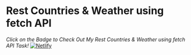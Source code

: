 
# Rest Countries & Weather using fetch API
                                            
*Click on the Badge to Check Out My Rest Countries & Weather using fetch API Task!* [![Netlify](https://img.shields.io/badge/netlify-%23000000.svg?style=for-the-badge&logo=netlify&logoColor=#00C7B7)](https://rest-countries-fetch-api-task-11.netlify.app/)
